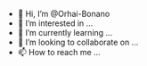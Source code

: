 - 👋 Hi, I’m @Orhai-Bonano
- 👀 I’m interested in ...
- 🌱 I’m currently learning ...
- 💞️ I’m looking to collaborate on ...
- 📫 How to reach me ...

<!---
Orhai-Bonano/Orhai-Bonano is a ✨ special ✨ repository because its `README.md` (this file) appears on your GitHub profile.
You can click the Preview link to take a look at your changes.
--->
